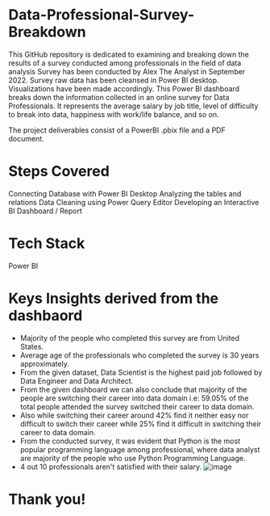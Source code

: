 # Data-Professional-Survey-Breakdown
This GitHub repository is dedicated to examining and breaking down the results of a survey conducted among professionals in the field of data analysis
Survey has been conducted by Alex The Analyst in September 2022. Survey raw data has been cleansed in Power BI desktop. Visualizations have been made accordingly. This Power BI dashboard breaks down the information collected in an online survey for Data Professionals. It represents the average salary by job title, level of difficulty to break into data, happiness with work/life balance, and so on.

The project deliverables consist of a PowerBI .pbix file and a PDF document.

# Steps Covered
Connecting Database with Power BI Desktop
Analyzing the tables and relations
Data Cleaning using Power Query Editor
Developing an Interactive BI Dashboard / Report

# Tech Stack
Power BI

# Keys Insights derived from the dashbaord
* Majority of the people who completed this survey are from United States.
* Average age of the professionals who completed the survey is 30 years approximately.
* From the given dataset, Data Scientist is the highest paid job followed by Data Engineer and Data Architect.
* From the given dashboard we can also conclude that majority of the people are switching their career into data domain i.e: 59.05% of the total people attended the survey switched their career to data domain.
* Also while switching their career around 42% find it neither easy nor difficult to switch their career while 25% find it difficult in switching their career to data domain.
* From the conducted survey, it was evident that Python is the most popular programming language among professional, where data analyst are majority of the people who use Python Programming Language.
* 4 out 10 professionals aren't satisfied with their salary.
![image](https://github.com/user-attachments/assets/22133560-e160-479c-b25f-5c0d704db19b)


# Thank you!
